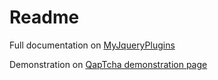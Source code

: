 # Readme

Full documentation on [MyJqueryPlugins](http://www.myjqueryplugins.com/QapTcha)

Demonstration on [QapTcha demonstration page](http://www.myjqueryplugins.com/QapTcha/demo)
